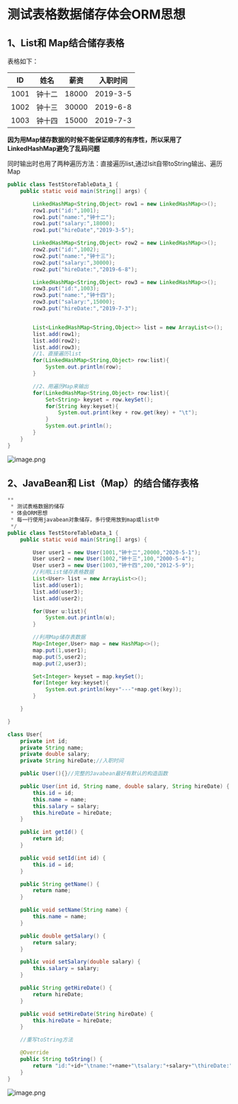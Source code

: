 # 测试表格数据储存体会ORM思想

## 1、List和 Map结合储存表格

表格如下：

| ID   | 姓名   | 薪资  | 入职时间 |
|------|--------|-------|----------|
| 1001 | 钟十二 | 18000 | 2019-3-5 |
| 1002 | 钟十三 | 30000 | 2019-6-8 |
| 1003 | 钟十四 | 15000 | 2019-7-3 |

**因为用Map储存数据的时候不能保证顺序的有序性，所以采用了LinkedHashMap避免了乱码问题**

同时输出时也用了两种遍历方法：直接遍历list,通过lsit自带toString输出、遍历Map

```java
public class TestStoreTableData_1 {
    public static void main(String[] args) {

        LinkedHashMap<String,Object> row1 = new LinkedHashMap<>();
        row1.put("id:",1001);
        row1.put("name:","钟十二");
        row1.put("salary:",18000);
        row1.put("hireDate","2019-3-5");

        LinkedHashMap<String,Object> row2 = new LinkedHashMap<>();
        row2.put("id:",1002);
        row2.put("name:","钟十三");
        row2.put("salary:",30000);
        row2.put("hireDate:","2019-6-8");

        LinkedHashMap<String,Object> row3 = new LinkedHashMap<>();
        row3.put("id:",1003);
        row3.put("name:","钟十四");
        row3.put("salary:",15000);
        row3.put("hireDate:","2019-7-3");


        List<LinkedHashMap<String,Object>> list = new ArrayList<>();
        list.add(row1);
        list.add(row2);
        list.add(row3);
        //1、直接遍历list
        for(LinkedHashMap<String,Object> row:list){
            System.out.println(row);
        }

        //2、用遍历Map来输出
        for(LinkedHashMap<String,Object> row:list){
            Set<String> keyset = row.keySet();
            for(String key:keyset){
                System.out.print(key + row.get(key) + "\t");
            }
            System.out.println();
        }
    }
}
```
![image.png](https://upload-images.jianshu.io/upload_images/17431817-9707667062f7413a.png?imageMogr2/auto-orient/strip%7CimageView2/2/w/1240)


## 2、JavaBean和 List（Map）的结合储存表格

```java
**
 * 测试表格数据的储存
 * 体会ORM思想
 * 每一行使用javabean对象储存，多行使用放到map或list中
 */
public class TestStoreTableData_1 {
    public static void main(String[] args) {

        User user1 = new User(1001,"钟十二",20000,"2020-5-1");
        User user2 = new User(1002,"钟十三",100,"2000-5-4");
        User user3 = new User(1003,"钟十四",200,"2012-5-9");
        //利用List储存表格数据
        List<User> list = new ArrayList<>();
        list.add(user1);
        list.add(user3);
        list.add(user2);

        for(User u:list){
            System.out.println(u);
        }

        //利用Map储存表数据
        Map<Integer,User> map = new HashMap<>();
        map.put(1,user1);
        map.put(5,user2);
        map.put(2,user3);

        Set<Integer> keyset = map.keySet();
        for(Integer key:keyset){
            System.out.println(key+"---"+map.get(key));
        }

    }

}

class User{
    private int id;
    private String name;
    private double salary;
    private String hireDate;//入职时间

    public User(){}//完整的Javabean最好有默认的构造函数

    public User(int id, String name, double salary, String hireDate) {
        this.id = id;
        this.name = name;
        this.salary = salary;
        this.hireDate = hireDate;
    }

    public int getId() {
        return id;
    }

    public void setId(int id) {
        this.id = id;
    }

    public String getName() {
        return name;
    }

    public void setName(String name) {
        this.name = name;
    }

    public double getSalary() {
        return salary;
    }

    public void setSalary(double salary) {
        this.salary = salary;
    }

    public String getHireDate() {
        return hireDate;
    }

    public void setHireDate(String hireDate) {
        this.hireDate = hireDate;
    }

    //重写toString方法

    @Override
    public String toString() {
        return "id:"+id+"\tname:"+name+"\tsalary:"+salary+"\thireDate:"+hireDate;
    }
}
```

![image.png](https://upload-images.jianshu.io/upload_images/17431817-4f6723b3a03fe1d3.png?imageMogr2/auto-orient/strip%7CimageView2/2/w/1240)
